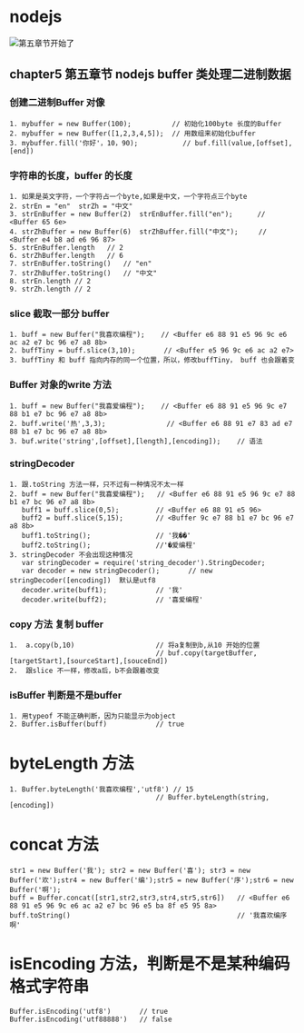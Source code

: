 # nodejs
![第五章节开始了](http://www.denglm.com/images/backtotop.png)
## chapter5 第五章节 nodejs buffer 类处理二进制数据

### 创建二进制Buffer 对像

    1. mybuffer = new Buffer(100);       	// 初始化100byte 长度的Buffer
    2. mybuffer = new Buffer([1,2,3,4,5]);  // 用数组来初始化buffer
    3. mybuffer.fill('你好'，10，90);    		// buf.fill(value,[offset],[end])  


### 字符串的长度，buffer 的长度
    
    1. 如果是英文字符，一个字符占一个byte,如果是中文，一个字符点三个byte
    2. strEn = "en"  strZh = "中文"
    3. strEnBuffer = new Buffer(2)  strEnBuffer.fill("en");      // <Buffer 65 6e>
    4. strZhBuffer = new Buffer(6)  strZhBuffer.fill("中文");     // <Buffer e4 b8 ad e6 96 87>
    5. strEnBuffer.length   // 2 
    6. strZhBuffer.length   // 6
    7. strEnBuffer.toString() 	// "en" 
    7. strZhBuffer.toString() 	// "中文"
    8. strEn.length // 2
    9. strZh.length // 2 

### slice 截取一部分 buffer

    1. buff = new Buffer("我喜欢编程");    // <Buffer e6 88 91 e5 96 9c e6 ac a2 e7 bc 96 e7 a8 8b>
    2. buffTiny = buff.slice(3,10);       // <Buffer e5 96 9c e6 ac a2 e7>
    3. buffTiny 和 buff 指向内存的同一个位置，所以，修改buffTiny， buff 也会跟着变


### Buffer 对象的write 方法

	1. buff = new Buffer("我喜爱编程");    // <Buffer e6 88 91 e5 96 9c e7 88 b1 e7 bc 96 e7 a8 8b>
	2. buff.write('热',3,3);      		  // <Buffer e6 88 91 e7 83 ad e7 88 b1 e7 bc 96 e7 a8 8b>
	3. buf.write('string',[offset],[length],[encoding]);    // 语法

### stringDecoder

    1. 跟.toString 方法一样，只不过有一种情况不太一样
    2. buff = new Buffer("我喜爱编程");   // <Buffer e6 88 91 e5 96 9c e7 88 b1 e7 bc 96 e7 a8 8b>
       buff1 = buff.slice(0,5);  		// <Buffer e6 88 91 e5 96>
       buff2 = buff.slice(5,15); 		// <Buffer 9c e7 88 b1 e7 bc 96 e7 a8 8b>
       buff1.toString();		 		// '我��'
       buff2.toString();		 		//'�爱编程'
    3. stringDecoder 不会出现这种情况
       var stringDecoder = require('string_decoder').StringDecoder;
       var decoder = new stringDecoder();      	// new stringDecoder([encoding])  默认是utf8
       decoder.write(buff1);			// '我'
       decoder.write(buff2);			// '喜爱编程'

### copy 方法 复制 buffer
    
    1.  a.copy(b,10)     				// 将a复制到b,从10 开始的位置
    									// buf.copy(targetBuffer,[targetStart],[sourceStart],[souceEnd])
    2.  跟slice 不一样，修改a后，b不会跟着改变

### isBuffer 判断是不是buffer

	1. 用typeof 不能正确判断，因为只能显示为object
	2. Buffer.isBuffer(buff)   			// true

# byteLength 方法
 
    1. Buffer.byteLength('我喜欢编程','utf8') // 15 
    									// Buffer.byteLength(string,[encoding])

# concat 方法
    
    str1 = new Buffer('我'); str2 = new Buffer('喜'); str3 = new Buffer('欢');str4 = new Buffer('编');str5 = new Buffer('序');str6 = new Buffer('啊');
    buff = Buffer.concat([str1,str2,str3,str4,str5,str6])   // <Buffer e6 88 91 e5 96 9c e6 ac a2 e7 bc 96 e5 ba 8f e5 95 8a>
    buff.toString() 										// '我喜欢编序啊'

# isEncoding 方法，判断是不是某种编码格式字符串

   	Buffer.isEncoding('utf8')   	// true
   	Buffer.isEncoding('utf88888')   // false
